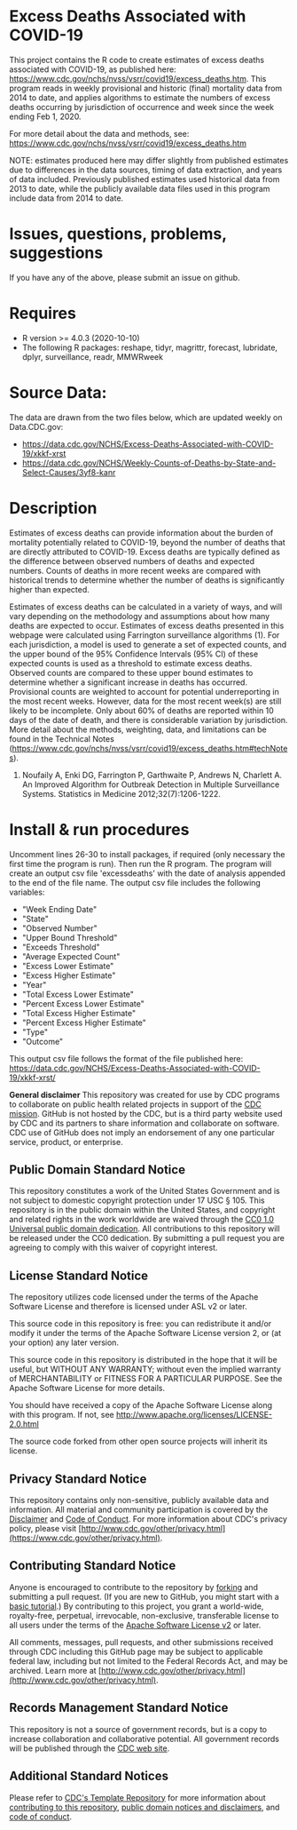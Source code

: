 # Excess Deaths Associated with COVID-19

This project contains the R code to create estimates of excess deaths associated with COVID-19, as published here: https://www.cdc.gov/nchs/nvss/vsrr/covid19/excess_deaths.htm. This program reads in weekly provisional and historic (final) mortality data from 2014 to date, and applies algorithms to estimate the numbers of excess deaths occurring by jurisdiction of occurrence and week since the week ending Feb 1, 2020. 

For more detail about the data and methods, see: https://www.cdc.gov/nchs/nvss/vsrr/covid19/excess_deaths.htm
 
NOTE: estimates produced here may differ slightly from published estimates due to differences in the data sources, timing of data extraction, and years of data included. Previously published estimates used historical data from 2013 to date, while the publicly available data files used in this program include data from 2014 to date. 

# Issues, questions, problems, suggestions

If you have any of the above, please submit an issue on github.

# Requires

- R version >= 4.0.3 (2020-10-10) 
- The following R packages: reshape, tidyr, magrittr, forecast, lubridate, dplyr, surveillance, readr, MMWRweek

# Source Data:

The data are drawn from the two files below, which are updated weekly on Data.CDC.gov:
- https://data.cdc.gov/NCHS/Excess-Deaths-Associated-with-COVID-19/xkkf-xrst
- https://data.cdc.gov/NCHS/Weekly-Counts-of-Deaths-by-State-and-Select-Causes/3yf8-kanr

# Description

Estimates of excess deaths can provide information about the burden of mortality potentially related to COVID-19, beyond the number of deaths that are directly attributed to COVID-19. Excess deaths are typically defined as the difference between observed numbers of deaths and expected numbers. Counts of deaths in more recent weeks are compared with historical trends to determine whether the number of deaths is significantly higher than expected.

Estimates of excess deaths can be calculated in a variety of ways, and will vary depending on the methodology and assumptions about how many deaths are expected to occur. Estimates of excess deaths presented in this webpage were calculated using Farrington surveillance algorithms (1). For each jurisdiction, a model is used to generate a set of expected counts, and the upper bound of the 95% Confidence Intervals (95% CI) of these expected counts is used as a threshold to estimate excess deaths. Observed counts are compared to these upper bound estimates to determine whether a significant increase in deaths has occurred. Provisional counts are weighted to account for potential underreporting in the most recent weeks. However, data for the most recent week(s) are still likely to be incomplete. Only about 60% of deaths are reported within 10 days of the date of death, and there is considerable variation by jurisdiction. More detail about the methods, weighting, data, and limitations can be found in the Technical Notes (https://www.cdc.gov/nchs/nvss/vsrr/covid19/excess_deaths.htm#techNotes).

1. Noufaily A, Enki DG, Farrington P, Garthwaite P, Andrews N, Charlett A. An Improved Algorithm for Outbreak Detection in Multiple Surveillance Systems. Statistics in Medicine 2012;32(7):1206-1222.

# Install & run procedures

Uncomment lines 26-30 to install packages, if required (only necessary the first time the program is run). Then run the R program. The program will create an output csv file 'excessdeaths' with the date of analysis appended to the end of the file name. The output csv file includes the following variables:

- "Week Ending Date"
- "State"
- "Observed Number"
- "Upper Bound Threshold"
- "Exceeds Threshold"
- "Average Expected Count"
- "Excess Lower Estimate"
- "Excess Higher Estimate"
- "Year"
- "Total Excess Lower Estimate"
- "Percent Excess Lower Estimate"
- "Total Excess Higher Estimate"
- "Percent Excess Higher Estimate"
- "Type"
- "Outcome"

This output csv file follows the format of the file published here: https://data.cdc.gov/NCHS/Excess-Deaths-Associated-with-COVID-19/xkkf-xrst/



**General disclaimer** This repository was created for use by CDC programs to collaborate on public health related projects in support of the [CDC mission](https://www.cdc.gov/about/organization/mission.htm).  GitHub is not hosted by the CDC, but is a third party website used by CDC and its partners to share information and collaborate on software. CDC use of GitHub does not imply an endorsement of any one particular service, product, or enterprise. 

  
## Public Domain Standard Notice
This repository constitutes a work of the United States Government and is not
subject to domestic copyright protection under 17 USC § 105. This repository is in
the public domain within the United States, and copyright and related rights in
the work worldwide are waived through the [CC0 1.0 Universal public domain dedication](https://creativecommons.org/publicdomain/zero/1.0/).
All contributions to this repository will be released under the CC0 dedication. By
submitting a pull request you are agreeing to comply with this waiver of
copyright interest.

## License Standard Notice
The repository utilizes code licensed under the terms of the Apache Software
License and therefore is licensed under ASL v2 or later.

This source code in this repository is free: you can redistribute it and/or modify it under
the terms of the Apache Software License version 2, or (at your option) any
later version.

This source code in this repository is distributed in the hope that it will be useful, but WITHOUT ANY
WARRANTY; without even the implied warranty of MERCHANTABILITY or FITNESS FOR A
PARTICULAR PURPOSE. See the Apache Software License for more details.

You should have received a copy of the Apache Software License along with this
program. If not, see http://www.apache.org/licenses/LICENSE-2.0.html

The source code forked from other open source projects will inherit its license.

## Privacy Standard Notice
This repository contains only non-sensitive, publicly available data and
information. All material and community participation is covered by the
[Disclaimer](https://github.com/CDCgov/template/blob/master/DISCLAIMER.md)
and [Code of Conduct](https://github.com/CDCgov/template/blob/master/code-of-conduct.md).
For more information about CDC's privacy policy, please visit [http://www.cdc.gov/other/privacy.html](https://www.cdc.gov/other/privacy.html).

## Contributing Standard Notice
Anyone is encouraged to contribute to the repository by [forking](https://help.github.com/articles/fork-a-repo)
and submitting a pull request. (If you are new to GitHub, you might start with a
[basic tutorial](https://help.github.com/articles/set-up-git).) By contributing
to this project, you grant a world-wide, royalty-free, perpetual, irrevocable,
non-exclusive, transferable license to all users under the terms of the
[Apache Software License v2](http://www.apache.org/licenses/LICENSE-2.0.html) or
later.

All comments, messages, pull requests, and other submissions received through
CDC including this GitHub page may be subject to applicable federal law, including but not limited to the Federal Records Act, and may be archived. Learn more at [http://www.cdc.gov/other/privacy.html](http://www.cdc.gov/other/privacy.html).

## Records Management Standard Notice
This repository is not a source of government records, but is a copy to increase
collaboration and collaborative potential. All government records will be
published through the [CDC web site](http://www.cdc.gov).

## Additional Standard Notices
Please refer to [CDC's Template Repository](https://github.com/CDCgov/template)
for more information about [contributing to this repository](https://github.com/CDCgov/template/blob/master/CONTRIBUTING.md),
[public domain notices and disclaimers](https://github.com/CDCgov/template/blob/master/DISCLAIMER.md),
and [code of conduct](https://github.com/CDCgov/template/blob/master/code-of-conduct.md).
